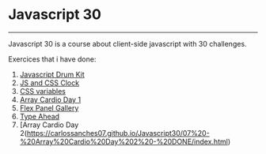 # Javascript 30
----------------

Javascript 30 is a course about client-side javascript with 30 challenges.

Exercices that i have done: 

1. [Javascript Drum Kit](https://carlossanches07.github.io/Javascript30/01%20-%20JavaScript%20Drum%20Kit%20-%20DONE/index.html)
2. [JS and CSS Clock](https://carlossanches07.github.io/Javascript30/02%20-%20JS%20and%20CSS%20Clock%20-%20DONE/index.html)
3. [CSS variables](https://carlossanches07.github.io/Javascript30/03%20-%20CSS%20Variables%20-%20DONE/index.html)
4. [Array Cardio Day 1](https://carlossanches07.github.io/Javascript30/04%20-%20Array%20Cardio%20Day%201%20-%20DONE/index.html)
5. [Flex Panel Gallery](https://carlossanches07.github.io/Javascript30/05%20-%20Flex%20Panel%20Gallery%20-%20DONE/index.html)
6. [Type Ahead](https://carlossanches07.github.io/Javascript30/06%20-%20Type%20Ahead%20-%20DONE/index.html)
7. [Array Cardio Day 2(https://carlossanches07.github.io/Javascript30/07%20-%20Array%20Cardio%20Day%202%20-%20DONE/index.html)
